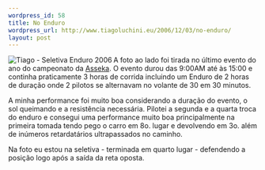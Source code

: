 ```yaml
--- 
wordpress_id: 58
title: No Enduro
wordpress_url: http://www.tiagoluchini.eu/2006/12/03/no-enduro/
layout: post
---
```

<a target="_blank" title="Tiago - Seletiva Enduro 2006" href="http://www.tiagoluchini.eu/wp-content/uploads/2006/12/kart_tiago.jpg"><img align="left" title="Tiago - Seletiva Enduro 2006" id="image57" alt="Tiago - Seletiva Enduro 2006" src="http://www.tiagoluchini.eu/wp-content/uploads/2006/12/kart_tiago.thumbnail.jpg" /></a>A foto ao lado foi tirada no último evento do ano do campeonato da <a target="_blank" href="http://www.asseka.com.br">Asseka</a>. O evento durou das 9:00AM até às 15:00 e continha praticamente 3 horas de corrida incluindo um Enduro de 2 horas de duração onde 2 pilotos se alternavam no volante de 30 em 30 minutos.

A minha performance foi muito boa considerando a duração do evento, o sol queimando e a resistência necessária. Pilotei a segunda e a quarta troca do enduro e consegui uma performance muito boa principalmente na primeira tomada tendo pego o carro em 8o. lugar e devolvendo em 3o. além de inúmeros retardatários ultrapassados no caminho.

Na foto eu estou na seletiva - terminada em quarto lugar - defendendo a posição logo após a saída da reta oposta.
